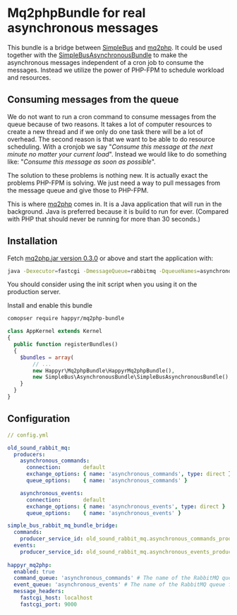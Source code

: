 # Mq2phpBundle for real asynchronous messages

This bundle is a bridge between [SimpleBus](http://simplebus.github.io/MessageBus/) and [mq2php](https://github.com/Happyr/mq2php). 
It could be used together with the [SimpleBusAsynchronousBundle](http://simplebus.github.io/AsynchronousBundle/doc/getting_started.html)
to make the asynchronous messages independent of a cron job to consume the messages. Instead we utilize the 
power of PHP-FPM to schedule workload and resources. 

## Consuming messages from the queue

We do not want to run a cron command to consume messages from the queue because of two reasons. It takes a lot of 
computer resources to create a new thread and if we only do one task there will be a lot of overhead. The second reason
is that we want to be able to do resource scheduling. With a cronjob we say "*Consume this message at the next minute no
matter your current load*". Instead we would like to do something like: "*Consume this message as soon as possible*".

The solution to these problems is nothing new. It is actually exact the problems PHP-FPM is solving. We just need a way to 
pull messages from the message queue and give those to PHP-FPM. 

This is where [mq2php](https://github.com/Happyr/mq2php) comes in. It is a Java application that will run in the 
background. Java is preferred because it is build to run for ever. (Compared with PHP that should never be running for
 more than 30 seconds.)

## Installation

Fetch [mq2php.jar version 0.3.0](https://github.com/Happyr/mq2php/releases/download/0.3.0/mq2php-0.3.0.jar) or above and 
start the application with: 
```bash
java -Dexecutor=fastcgi -DmessageQueue=rabbitmq -DqueueNames=asynchronous_commands,asynchronous_events -jar mq2php.jar
```

You should consider using the init script when you using it on the production server. 

Install and enable this bundle

```bash
comopser require happyr/mq2php-bundle
```

```php
class AppKernel extends Kernel
{
  public function registerBundles()
  {
    $bundles = array(
        // ...
        new Happyr\Mq2phpBundle\HappyrMq2phpBundle(),
        new SimpleBus\AsynchronousBundle\SimpleBusAsynchronousBundle(),
    }
  }
}
```

## Configuration

```yaml
// config.yml

old_sound_rabbit_mq:
  producers:
    asynchronous_commands:
      connection:       default
      exchange_options: { name: 'asynchronous_commands', type: direct }
      queue_options:    { name: 'asynchronous_commands' }

    asynchronous_events:
      connection:       default
      exchange_options: { name: 'asynchronous_events', type: direct }
      queue_options:    { name: 'asynchronous_events' }

simple_bus_rabbit_mq_bundle_bridge:
  commands:
    producer_service_id: old_sound_rabbit_mq.asynchronous_commands_producer
  events:
    producer_service_id: old_sound_rabbit_mq.asynchronous_events_producer
    
happyr_mq2php:
  enabled: true
  command_queue: 'asynchronous_commands' # The name of the RabbitMQ queue for commands
  event_queue: 'asynchronous_events' # The name of the RabbitMQ queue for events
  message_headers: 
    fastcgi_host: localhost
    fastcgi_port: 9000
```    
